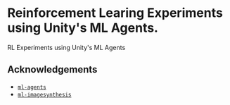 # Reinforcement Learing Experiments using Unity's ML Agents.
RL Experiments using Unity's ML Agents


## Acknowledgements
 - [`ml-agents`](https://github.com/Unity-Technologies/ml-agents)
 - [`ml-imagesynthesis`](https://bitbucket.org/Unity-Technologies/ml-imagesynthesis)
